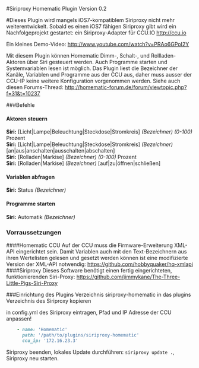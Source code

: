 #Siriproxy Homematic Plugin Version 0.2

#Dieses Plugin wird mangels iOS7-kompatiblem Siriproxy nicht mehr weiterentwickelt. Sobald es einen iOS7 fähigen Siriproxy gibt wird ein Nachfolgeprojekt gestartet: ein Siriproxy-Adapter für CCU.IO http://ccu.io

Ein kleines Demo-Video: http://www.youtube.com/watch?v=PRAo6GPoI2Y

Mit diesem Plugin können Homematic Dimm-, Schalt-, und Rollladen-Aktoren über Siri gesteuert werden. Auch Programme starten und Systemvariablen lesen ist möglich. Das Plugin liest die Bezeichner der Kanäle, Variablen und Programme aus der CCU aus, daher muss ausser der CCU-IP keine weitere Konfiguration vorgenommen werden. Siehe auch diesen Forums-Thread: http://homematic-forum.de/forum/viewtopic.php?f=31&t=10237

###Befehle
#### Aktoren steuern
**Siri:** [Licht|Lampe|Beleuchtung|Steckdose|Stromkreis] *(Bezeichner)* *(0-100)* Prozent     
**Siri:** [Licht|Lampe|Beleuchtung|Steckdose|Stromkreis] *(Bezeichner)* [an|aus|anschalten|ausschalten|abschalten]   
**Siri:** [Rolladen|Markise] *(Bezeichner)* *(0-100)* Prozent    
**Siri:** [Rolladen|Markise] *(Bezeichner)* [auf|zu|öffnen|schließen]    
#### Variablen abfragen
**Siri:** Status *(Bezeichner)*
#### Programme starten
**Siri:** Automatik *(Bezeichner)*


### Vorraussetzungen
####Homematic CCU
Auf der CCU muss die Firmware-Erweiterung XML-API eingerichtet sein. Damit Variablen auch mit den Text-Bezeichnern aus ihren Wertelisten gelesen und gesetzt werden können ist eine modifizierte Version der XML-API notwendig: https://github.com/hobbyquaker/hq-xmlapi
####Siriproxy
Dieses Software benötigt einen fertig eingerichteten, funktionierenden Siri-Proxy: https://github.com/jimmykane/The-Three-Little-Pigs-Siri-Proxy    


###Einrichtung des Plugins
Verzeichnis siriproxy-homematic in das plugins Verzeichnis des Siriproxy kopieren

in config.yml des Siriproxy eintragen, Pfad und IP Adresse der CCU anpassen!

```ruby
    - name: 'Homematic'
      path: '/path/to/plugins/siriproxy-homematic'
      ccu_ip: '172.16.23.3'
```

Siriproxy beenden, lokales Update durchführen: ```siriproxy update .```, Siriproxy neu starten.

